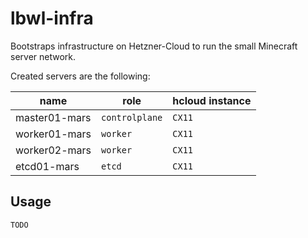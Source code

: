 lbwl-infra
==========

Bootstraps infrastructure on Hetzner-Cloud to run the small Minecraft server network.
 
Created servers are the following:

| name          | role           | hcloud instance |
|---------------|----------------|-----------------|
| master01-mars | `controlplane` | `CX11`          |
| worker01-mars | `worker`       | `CX11`          |
| worker02-mars | `worker`       | `CX11`          |
| etcd01-mars   | `etcd`         | `CX11`          |


Usage
-----

`TODO`

